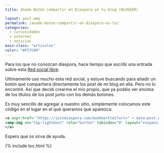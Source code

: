 ```yaml
---
title: Añade Botón compartir en Diaspora en tu blog (BLOGGER)

layout: post.amp
permalink: /anade-boton-compartir-en-diaspora-en-tu/
categories:
  - curiosidades
  - internet
  - noticias
main-class: "articulos"
color: "#F57C00"
---
```

<div class="icodias">
</div>

Para los que no conozcan diaspora, hace tiempo que escribí una entrada sobre esta [Red social libre][1].

Ultimamente uso mucho esta red social, y estuve buscando para añadir un botón que compartiera directamente los post de mi blog en ella. Pero no lo encontré. Así que decidí crearme el mio propio, que ya podéis ver encima de los títulos de los post junto con los demás botones.

Es muy sencillo de agregar a nuestro sítio, simplemente colocamos este código en el lugar en el que queramos que aparezca:

```xml
<a expr:href='"https://joindiaspora.com/bookmarklet?url=" + data:post.url + "&title=" + data:post.title' target="_blank">
<amp-img on="tap:lightbox1" role="button" tabindex="0" layout="responsive" alt="compartir en Diaspora*" height="32px" src="http://lh3.googleusercontent.com/-BtpsAHPELfY/TfzF4u54aoI/AAAAAAAAApA/BOgUWG9-sVk/s288/diaspora.png" title="compartir en Diaspora*" width="32px" />
</a>

```

Espero que os sirva de ayuda.



 [1]: /diaspora-la-red-social-libre

{% include toc.html %}
